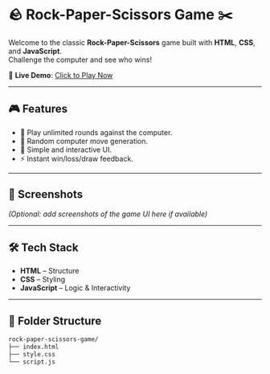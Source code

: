 # 🪨 Rock-Paper-Scissors Game ✂️

Welcome to the classic **Rock-Paper-Scissors** game built with **HTML**, **CSS**, and **JavaScript**.  
Challenge the computer and see who wins!

🚀 **Live Demo**: [Click to Play Now](https://rock-paper-scissor-game-ucaj.vercel.app/)

---

## 🎮 Features

- 🔁 Play unlimited rounds against the computer.
- 🧠 Random computer move generation.
- 🧩 Simple and interactive UI.
- ⚡ Instant win/loss/draw feedback.

---

## 📸 Screenshots

*(Optional: add screenshots of the game UI here if available)*

---

## 🛠️ Tech Stack

- **HTML** – Structure
- **CSS** – Styling
- **JavaScript** – Logic & Interactivity

---

## 📁 Folder Structure

```bash
rock-paper-scissors-game/
├── index.html
├── style.css
└── script.js
